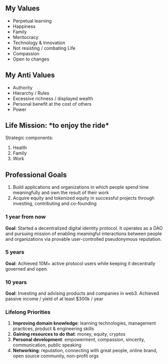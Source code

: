 ## My **Values**

- Perpetual learning
- Happiness
- Family
- Meritocracy
- Technology & Innovation
- Not resisting / combating Life
- Compassion
- Open to changes

## **My Anti Values**

- Authority    
- Hierarchy / Rules
- Excessive richness / displayed wealth
- Personal benefit at the cost of others
- Power

## Life **Mission: *t**o enjoy the ride*

Strategic components:

1. Health
2. Family
3. Work

## Professional Goals

1. Build applications and organizations in which people spend time meaningfully and own the result of their work
2. Acquire equity and tokenized equity in successful projects through investing, contributing and co-founding

### 1 year from now

**Goal**: Started a decentralized digital identity protocol. It operates as a DAO and pursuing mission of enabling meaningful interactions between people and organizations via provable user-controlled pseudonymous reputation. 

### 5 years

**Goal**: Achieved 10M+ active protocol users while keeping it decentrally governed and open.

### 10 years

**Goal**: Investing and advising products and companies in web3. Achieved passive income / yield of at least $300k / year

### Lifelong **Priorities**

1. **Improving domain knowledge**: learning technologies, management practices, product & engineering skills
2. **Gaining resources to do that**: money, equity, cryptos
3. **Personal development**: empowerment, compassion, sincerity, communication, public speaking
4. **Networking**: reputation, connecting with great people, online brand, open source community, non-profit orgs
